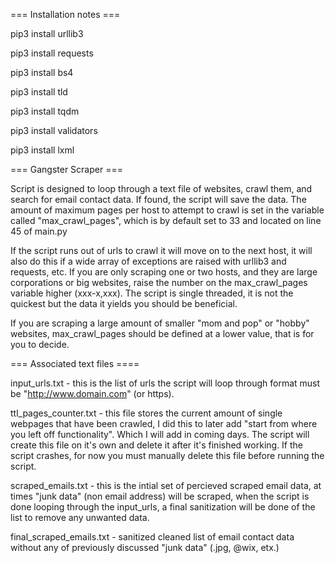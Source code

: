 === Installation notes ===

pip3 install urllib3

pip3 install requests

pip3 install bs4

pip3 install tld

pip3 install tqdm

pip3 install validators

pip3 install lxml


=== Gangster Scraper ===

Script is designed to loop through a text file of websites, crawl them, and search for email contact data. If found, the script will save the data. The amount of maximum pages per host to attempt to crawl is set in the variable called "max_crawl_pages", which is by default set to 33 and located on line 45 of main.py

If the script runs out of urls to crawl it will move on to the next host, it will also do this if a wide array of exceptions are raised with urllib3 and requests, etc. If you are only scraping one or two hosts, and they are large corporations or big websites, raise the number on the max_crawl_pages variable higher (xxx-x,xxx). The script is single threaded, it is not the quickest but the data it yields you should be beneficial.

If you are scraping a large amount of smaller "mom and pop" or "hobby" websites, max_crawl_pages should be defined at a lower value, that is for you to decide.

=== Associated text files ====

input_urls.txt - this is the list of urls the script will loop through format must be "http://www.domain.com" (or https).

ttl_pages_counter.txt - this file stores the current amount of single webpages that have been crawled, I did this to later add "start from where you left off functionality". Which I will add in coming days. The script will create this file on it's own and delete it after it's finished working. If the script crashes, for now you must manually delete this file before running the script.

scraped_emails.txt - this is the intial set of percieved scraped email data, at times "junk data" (non email address) will be scraped, when the script is done looping through the input_urls, a final sanitization will be done of the list to remove any unwanted data.

final_scraped_emails.txt - sanitized cleaned list of email contact data without any of previously discussed "junk data" (.jpg, @wix, etx.)

